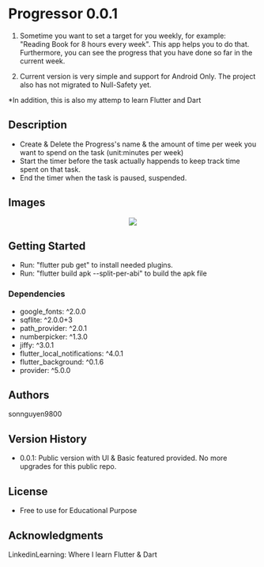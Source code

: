 # Progressor 0.0.1

1. Sometime you want to set a target for you weekly, for example: "Reading Book for 8 hours every week". This app helps you to do that. Furthermore, you can see the progress that you have done so far in the current week.

2. Current version is very simple and support for Android Only. The project also has not migrated to Null-Safety yet.

*In addition, this is also my attemp to learn Flutter and Dart

## Description

- Create & Delete the Progress's name & the amount of time per week you want to spend on the task (unit:minutes per week)
- Start the timer before the task actually happends to keep track time spent on that task.
- End the timer when the task is paused, suspended.

## Images
<p align="center">
  <img src="https://user-images.githubusercontent.com/45099020/121048131-bb113180-c7e0-11eb-8f14-71d1dfde8a30.PNG">
</p>

## Getting Started
- Run: "flutter pub get" to install needed plugins.
- Run: "flutter build apk --split-per-abi" to build the apk file 

### Dependencies
 - google_fonts: ^2.0.0
 - sqflite: ^2.0.0+3
 - path_provider: ^2.0.1
 - numberpicker: ^1.3.0
 - jiffy: ^3.0.1
 - flutter_local_notifications: ^4.0.1
 - flutter_background: ^0.1.6
 - provider: ^5.0.0

## Authors

sonnguyen9800 

## Version History
* 0.0.1: Public version with UI & Basic featured provided. No more upgrades for this public repo.

## License

* Free to use for Educational Purpose

## Acknowledgments

LinkedinLearning: Where I learn Flutter & Dart
